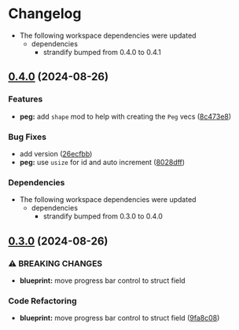 # Changelog

* The following workspace dependencies were updated
  * dependencies
    * strandify bumped from 0.4.0 to 0.4.1

## [0.4.0](https://github.com/loiccoyle/strandify/compare/strandify-cli-v0.3.0...strandify-cli-v0.4.0) (2024-08-26)


### Features

* **peg:** add `shape` mod to help with creating the `Peg` vecs ([8c473e8](https://github.com/loiccoyle/strandify/commit/8c473e8e71a5be31ce9cbecfddca077a8a7beacd))


### Bug Fixes

* add version ([26ecfbb](https://github.com/loiccoyle/strandify/commit/26ecfbb057e3d2a617b911be22c3e00c822bca2d))
* **peg:** use `usize` for id and auto increment ([8028dff](https://github.com/loiccoyle/strandify/commit/8028dff6db4d70a58d161421a25bc660d22e80ad))


### Dependencies

* The following workspace dependencies were updated
  * dependencies
    * strandify bumped from 0.3.0 to 0.4.0

## [0.3.0](https://github.com/loiccoyle/strandify/compare/strandify-cli-v0.2.3...strandify-cli-v0.3.0) (2024-08-26)


### ⚠ BREAKING CHANGES

* **blueprint:** move progress bar control to struct field

### Code Refactoring

* **blueprint:** move progress bar control to struct field ([9fa8c08](https://github.com/loiccoyle/strandify/commit/9fa8c08f14b7b75dbf6e866a2ebbc0775f814aa1))
